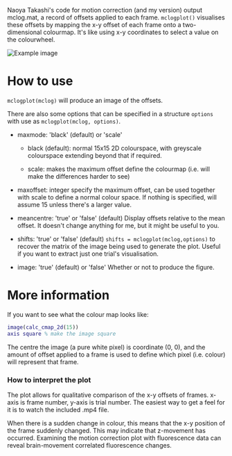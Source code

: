 Naoya Takashi's code for motion correction (and my version) output mclog.mat, a record of offsets applied to each frame. `mclogplot()` visualises these offsets by mapping the x-y offset of each frame onto a two-dimensional colourmap. It's like using x-y coordinates to select a value on the colourwheel.

![Example image](https://github.com/ogeesan/Public-Tools/blob/master/img/mclogplotexample.png?raw=true)

# How to use

`mclogplot(mclog)` will produce an image of the offsets.

There are also some options that can be specified in a structure `options` with use as `mclogplot(mclog, options)`.

- maxmode: 'black' (default) or 'scale'
  
  - black (default): normal 15x15 2D colourspace, with greyscale colourspace extending beyond that if required.
  
  - scale: makes the maximum offset define the colourmap (i.e. will make the differences harder to see)

- maxoffset: integer
  specify the maximum offset, can be used together with scale to define a normal colour space. If nothing is specified, will assume 15 unless there's a larger value.

- meancentre: 'true' or 'false' (default)
  Display offsets relative to the mean offset. It doesn't change anything for me, but it might be useful to you.

- shifts: 'true' or 'false' (default)
  `shifts = mclogplot(mclog,options)` to recover the matrix of the image being used to generate the plot. Useful if you want to extract just one trial's visualisation.

- image: 'true' (default) or 'false'
  Whether or not to produce the figure.

# More information

If you want to see what the colour map looks like:

```matlab
image(calc_cmap_2d(15))
axis square % make the image square
```

The centre the image (a pure white pixel) is coordinate (0, 0), and the amount of offset applied to a frame is used to define which pixel (i.e. colour) will represent that frame.

### How to interpret the plot

The plot allows for qualitative comparison of the x-y offsets of frames. x-axis is frame number, y-axis is trial number. The easiest way to get a feel for it is to watch the included .mp4 file.

When there is a sudden change in colour, this means that the x-y position of the frame suddenly changed. This may indicate that z-movement has occurred. Examining the motion correction plot with fluorescence data can reveal brain-movement correlated fluorescence changes.
